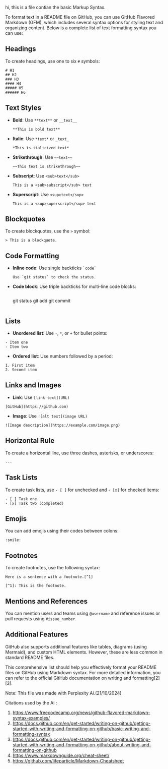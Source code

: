 hi, this is a file contian the basic Markup Syntax.

To format text in a README file on GitHub, you can use GitHub Flavored Markdown (GFM), which includes several syntax options for styling text and organizing content. Below is a complete list of text formatting syntax you can use:

## Headings

To create headings, use one to six `#` symbols:

```
# H1
## H2
### H3
#### H4
##### H5
###### H6
```

## Text Styles

- **Bold**: Use `**text**` or `__text__`
  
  ```
  **This is bold text**
  ```

- **Italic**: Use `*text*` or `_text_`
  
  ```
  *This is italicized text*
  ```

- **Strikethrough**: Use `~~text~~`
  
  ```
  ~~This text is strikethrough~~
  ```

- **Subscript**: Use `<sub>text</sub>`
  
  ```
  This is a <sub>subscript</sub> text
  ```

- **Superscript**: Use `<sup>text</sup>`
  
  ```
  This is a <sup>superscript</sup> text
  ```

## Blockquotes

To create blockquotes, use the `>` symbol:

```
> This is a blockquote.
```

## Code Formatting

- **Inline code**: Use single backticks `` `code` ``

  ```
  Use `git status` to check the status.
  ```

- **Code block**: Use triple backticks for multi-line code blocks:

  ```
  ```
  git status
  git add
  git commit
  ```
  ```

## Lists

- **Unordered list**: Use `-`, `*`, or `+` for bullet points:

```
- Item one
- Item two
```

- **Ordered list**: Use numbers followed by a period:

```
1. First item
2. Second item
```

## Links and Images

- **Link**: Use `[link text](URL)`

```
[GitHub](https://github.com)
```

- **Image**: Use `![alt text](image URL)`

```
![Image description](https://example.com/image.png)
```

## Horizontal Rule

To create a horizontal line, use three dashes, asterisks, or underscores:

```
---
```

## Task Lists

To create task lists, use `- [ ]` for unchecked and `- [x]` for checked items:

```
- [ ] Task one
- [x] Task two (completed)
```

## Emojis

You can add emojis using their codes between colons:

```
:smile:
```

## Footnotes

To create footnotes, use the following syntax:

```
Here is a sentence with a footnote.[^1]

[^1]: This is the footnote.
```

## Mentions and References

You can mention users and teams using `@username` and reference issues or pull requests using `#issue_number`.

## Additional Features

GitHub also supports additional features like tables, diagrams (using Mermaid), and custom HTML elements. However, these are less common in standard README files.

This comprehensive list should help you effectively format your README files on GitHub using Markdown syntax. For more detailed information, you can refer to the official GitHub documentation on writing and formatting[2][3].


Note: This file was made with Perplexity Ai.(21/10/2024)

Citations used by the Ai :
1. https://www.freecodecamp.org/news/github-flavored-markdown-syntax-examples/
2. https://docs.github.com/en/get-started/writing-on-github/getting-started-with-writing-and-formatting-on-github/basic-writing-and-formatting-syntax
3. https://docs.github.com/en/get-started/writing-on-github/getting-started-with-writing-and-formatting-on-github/about-writing-and-formatting-on-github
4.  https://www.markdownguide.org/cheat-sheet/
5.  https://github.com/lifeparticle/Markdown-Cheatsheet
